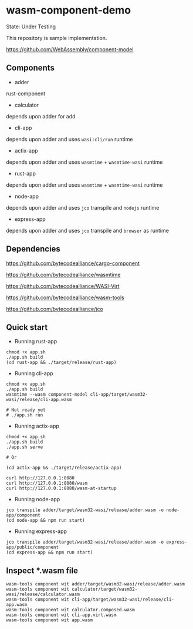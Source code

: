 # wasm-component-demo

State: Under Testing

This repository is sample implementation.

https://github.com/WebAssembly/component-model


## Components

- adder

rust-component

- calculator

depends upon adder for add

- cli-app

depends upon adder and uses `wasi:cli/run` runtime

- actix-app

depends upon adder and uses `wasmtime` + `wasmtime-wasi` runtime

- rust-app

depends upon adder and uses `wasmtime` + `wasmtime-wasi` runtime

- node-app

depends upon adder and uses `jco` transpile and `nodejs` runtime

- express-app

depends upon adder and uses `jco` transpile and `browser` as runtime


## Dependencies

https://github.com/bytecodealliance/cargo-component

https://github.com/bytecodealliance/wasmtime

https://github.com/bytecodealliance/WASI-Virt

https://github.com/bytecodealliance/wasm-tools

https://github.com/bytecodealliance/jco


## Quick start

- Running rust-app

```console
chmod +x app.sh
./app.sh build
(cd rust-app && ./target/release/rust-app)
```

- Running cli-app

```console
chmod +x app.sh
./app.sh build
wasmtime --wasm component-model cli-app/target/wasm32-wasi/release/cli-app.wasm

# Not ready yet
# ./app.sh run
```

- Running actix-app

```console
chmod +x app.sh
./app.sh build
./app.sh serve

# Or

(cd actix-app && ./target/release/actix-app)
```

```console
curl http://127.0.0.1:8080
curl http://127.0.0.1:8080/wasm
curl http://127.0.0.1:8080/wasm-at-startup
```

- Running node-app

```console
jco transpile adder/target/wasm32-wasi/release/adder.wasm -o node-app/component
(cd node-app && npm run start)
```

- Running express-app

```console
jco transpile adder/target/wasm32-wasi/release/adder.wasm -o express-app/public/component
(cd express-app && npm run start)
```

## Inspect *.wasm file

```console
wasm-tools component wit adder/target/wasm32-wasi/release/adder.wasm
wasm-tools component wit calculator/target/wasm32-wasi/release/calculator.wasm
wasm-tools component wit cli-app/target/wasm32-wasi/release/cli-app.wasm
wasm-tools component wit calculator.composed.wasm
wasm-tools component wit cli-app.virt.wasm
wasm-tools component wit app.wasm
```
